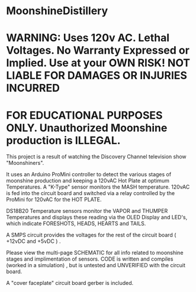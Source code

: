 # MoonshineDistillery
# WARNING: Uses 120v AC. Lethal Voltages. No Warranty Expressed or Implied. Use at your OWN RISK! NOT LIABLE FOR DAMAGES OR INJURIES INCURRED
# FOR EDUCATIONAL PURPOSES ONLY. Unauthorized Moonshine production is ILLEGAL.

This project is a result of watching the Discovery Channel television show "Moonshiners".

It uses an Arduino ProMini controller to detect the various stages of moonshine production and keeping a 120vAC Hot Plate at optimum Temperatures.
A "K-Type" sensor monitors the MASH temperature.
120vAC is fed into the circuit board and switched via a relay controlled by the ProMini for 120vAC for the HOT PLATE.

DS18B20 Temperature sensors monitor the VAPOR and THUMPER Temperatures and displays these reading via the OLED Display and LED's, which indicate FORESHOTS, HEADS, HEARTS and TAILS.

A SMPS circuit provides the voltages for the rest of the circuit board ( +12vDC and +5vDC ) .

Please view the multi-page SCHEMATIC for all info related to moonshine stages and implimentation of sensors.
CODE is written and compiles (worked in a simulation) , but is untested and UNVERIFIED with the circuit board.

A "cover faceplate" circuit board gerber is included.
